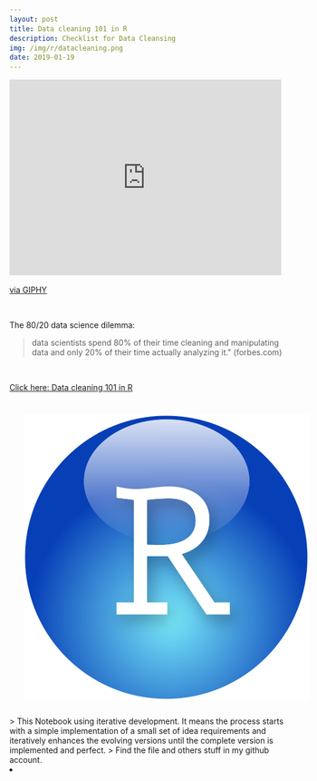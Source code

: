 ```yaml
---
layout: post
title: Data cleaning 101 in R
description: Checklist for Data Cleansing
img: /img/r/datacleaning.png
date: 2019-01-19
---
```


<iframe src="https://giphy.com/embed/3DnDRfZe2ubQc" width="480" height="345" frameBorder="0" class="giphy-embed" allowFullScreen></iframe><p><a href="https://giphy.com/gifs/spongebob-3DnDRfZe2ubQc">via GIPHY</a></p>

<Br>


The 80/20 data science dilemma:

> data scientists spend 80% of their time cleaning and manipulating data and only 20% of their time actually analyzing it." (forbes.com)

<Br>
  
<a href="https://itsmecevi.github.io/data-cleaning-101/">Click here: Data cleaning 101 in R</a>
<Br>
  
<img class="col one right" src="/img/r/r-studio.png" style="padding:25px">

<Br>
> This Notebook using iterative development. It means the process starts with a simple implementation of a small set of idea requirements and iteratively enhances the evolving versions until the complete version is implemented and perfect.
> Find the file and others stuff in my github account.


<li>
<a id="icon" href="https://github.com/itsmecevi" target="_blank"><i class="fa fa-github fa-fw fa-2x"></i></a>
</li>
